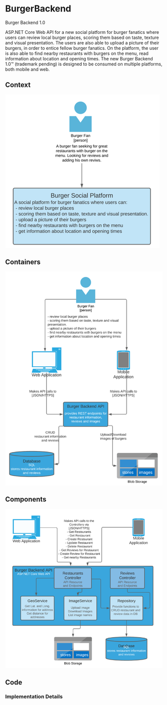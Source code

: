 # BurgerBackend
Burger Backend 1.0

ASP.NET Core Web API for a new social platform for burger fanatics where users can review local burger places, scoring them based on taste, texture and visual presentation.
The users are also able to upload a picture of their burgers, in order to entice fellow burger fanatics.
On the platform, the user is also able to find nearby restaurants with burgers on the menu, read information about location and opening times. The new Burger
Backend 1.0™ (trademark pending) is designed to be consumed on multiple platforms, both mobile and web.

## Context

![context](resources/context.png)

## Containers

![container](resources/container.png)

## Components

![components](resources/components.png)

## Code

### Implementation Details
